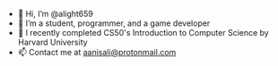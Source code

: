 - 👋 Hi, I’m @alight659
- 👀 I’m a student, programmer, and a game developer
- 🌱 I recently completed CS50's Introduction to Computer Science by Harvard University
- 📫 Contact me at aanisali@protonmail.com
